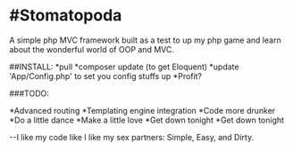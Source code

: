 #Stomatopoda
===========

A simple php MVC framework built as a test to up my php game and learn about the wonderful world of OOP and MVC.

##INSTALL:
*pull
*composer update (to get Eloquent)
*update 'App/Config.php' to set you config stuffs up
*Profit?

###TODO:

*Advanced routing
*Templating engine integration
*Code more drunker
*Do a little dance
*Make a little love
*Get down tonight
*Get down tonight


--I like my code like I like my sex partners: Simple, Easy, and Dirty.
